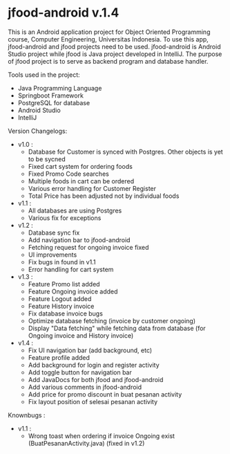 # jfood-android v.1.4

This is an Android application project for Object Oriented Programming course, Computer Engineering, Universitas Indonesia.
To use this app, jfood-android and jfood projects need to be used. jfood-android is Android Studio project while jfood is Java project developed in IntelliJ. The purpose of jfood project is to serve as backend program and database handler.

Tools used in the project:
- Java Programming Language
- Springboot Framework
- PostgreSQL for database
- Android Studio
- IntelliJ

Version Changelogs:
  - v1.0  : 
    - Database for Customer is synced with Postgres. Other objects is yet to be sycned
    - Fixed cart system for ordering foods
    - Fixed Promo Code searches
    - Multiple foods in cart can be ordered
    - Various error handling for Customer Register
    - Total Price has been adjusted not by individual foods
  - v1.1  : 
    - All databases are using Postgres
    - Various fix for exceptions
  - v1.2  : 
    - Database sync fix
    - Add navigation bar to jfood-android
    - Fetching request for ongoing invoice fixed
    - UI improvements
    - Fix bugs in found in v1.1
    - Error handling for cart system
  - v1.3  : 
    - Feature Promo list added
    - Feature Ongoing invoice added
    - Feature Logout added
    - Feature History invoice
    - Fix database invoice bugs
    - Optimize database fetching (invoice by customer ongoing)
    - Display "Data fetching" while fetching data from database (for Ongoing invoice and History invoice)
  - v1.4  : 
    - Fix UI navigation bar (add background, etc)
    - Feature profile added
    - Add background for login and register activity
    - Add toggle button for navigation bar
    - Add JavaDocs for both jfood and jfood-android
    - Add various comments in jfood-android
    - Add price for promo discount in buat pesanan activity
    - Fix layout position of selesai pesanan activity
    
 Knownbugs  :
  - v1.1  : 
    - Wrong toast when ordering if invoice Ongoing exist (BuatPesananActivity.java) (fixed in v1.2)
 
